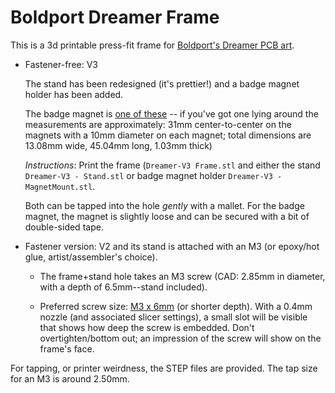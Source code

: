 # Boldport Dreamer Frame

This is a 3d printable press-fit frame for [Boldport's Dreamer PCB art](https://www.boldport.com/products/dreamer/).

* Fastener-free: V3

    The stand has been redesigned (it's prettier!) and a badge magnet holder has been added.
    
    The badge magnet is [one of these](https://www.amazon.com/totalElement-Magnetic-Fastener-Adhesive-10-Pack/dp/B00EHK287M) -- if you've got one lying around the measurements are approximately: 31mm center-to-center on the magnets with a 10mm diameter on each magnet; total dimensions are 13.08mm wide, 45.04mm long, 1.03mm thick)

    *Instructions*: Print the frame (`Dreamer-V3 Frame.stl` and either the stand `Dreamer-V3 - Stand.stl` or badge magnet holder `Dreamer-V3 - MagnetMount.stl`.
    
     Both can be tapped into the hole *gently* with a mallet. For the badge magnet, the magnet is slightly loose and can be secured with a bit of double-sided tape.

* Fastener version: V2 and its stand is attached with an M3 (or epoxy/hot glue, artist/assembler's choice).

    * The frame+stand hole takes an M3 screw (CAD: 2.85mm in diameter, with a depth of 6.5mm--stand included). 

    * Preferred screw size: [M3 x 6mm](https://www.trimcraftaviationrc.com/index.php?route=product/product&product_id=244) (or shorter depth). With a 0.4mm nozzle (and associated slicer settings), a small
    slot will be visible that shows how deep the screw is embedded. Don't overtighten/bottom out; an impression of the screw will show on the
    frame's face.
    
For tapping, or printer weirdness, the STEP files are provided. The tap size for an M3 is around 2.50mm.
